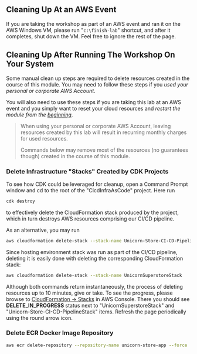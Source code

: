 <!--
+++
title = "Cleanup"
date = 2019-10-15T11:53:46-04:00
weight = 999
+++
-->

## Cleaning Up At an AWS Event

If you are taking the workshop as part of an AWS event and ran it on the AWS Windows VM, please run "`c:\finish-lab`" shortcut, and after it completes, shut down the VM. Feel free to ignore the rest of the page.

## Cleaning Up After Running The Workshop On Your System

Some manual clean up steps are required to delete resources created in the course of this module. You may need to follow these steps if you *used your personal or corporate AWS Account*. 

You will also need to use these steps if you are taking this lab at an AWS event and you simply want to reset your cloud resources and *restart the module from the [beginning](./10-overview.html)*.

> When using your personal or corporate AWS Account, leaving resources created by this lab will result in recurring monthly charges for used resources.
> 
> Commands below may remove most of the resources (no guarantees though) created in the course of this module.

### Delete Infrastructure "Stacks" Created by CDK Projects

To see how CDK could be leveraged for cleanup, open a Command Prompt window and cd to the root of the "CicdInfraAsCode" project. Here run 
```bash
cdk destroy
```
to effectively delete the CloudFormation stack produced by the project, which in turn destroys AWS resources comprising our CI/CD pipeline.

As an alternative, you may run 
```bash
aws cloudformation delete-stack --stack-name Unicorn-Store-CI-CD-PipelineStack
```

Since hosting environment stack was run as part of the CI/CD pipeline, deleting it is easily done with deleting the corresponding CloudFormation stack:
```bash
aws cloudformation delete-stack --stack-name UnicornSuperstoreStack
```
Although both commands return instantaneously, the process of deleting resources up to 10 minutes, give or take. To see the progress, please browse to [CloudFormation -> Stacks](https://console.aws.amazon.com/cloudformation/home) in AWS Console. There you should see **DELETE_IN_PROGRESS** status next to "UnicornSuperstoreStack" and "Unicorn-Store-CI-CD-PipelineStack" items. Refresh the page periodically using the round arrow icon.

### Delete ECR Docker Image Repository

```bash
aws ecr delete-repository --repository-name unicorn-store-app --force
```
